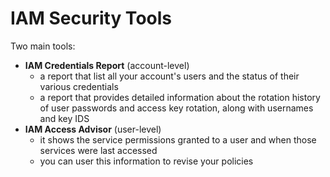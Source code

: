 # IAM Security Tools

Two main tools:

- **IAM Credentials Report** (account-level)
    - a report that list all your account's users and the status of their various credentials
    - a report that provides detailed information about the rotation history of user passwords and access key rotation, along with usernames and key IDS
- **IAM Access Advisor** (user-level)
    - it shows the service permissions granted to a user and when those services were last accessed
    - you can user this information to revise your policies